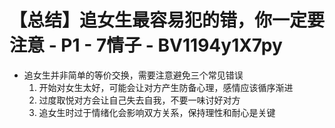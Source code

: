 # 【总结】追女生最容易犯的错，你一定要注意 - P1 - 7情子 - BV1194y1X7py

-   追女生并非简单的等价交换，需要注意避免三个常见错误
    1.  开始对女生太好，可能会让对方产生防备心理，感情应该循序渐进
    2.  过度取悦对方会让自己失去自我，不要一味讨好对方
    3.  追女生时过于情绪化会影响双方关系，保持理性和耐心是关键